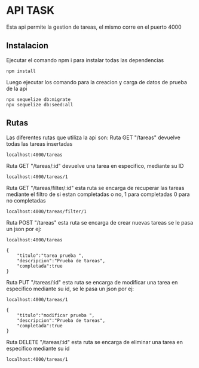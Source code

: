 # API TASK
Esta api permite la gestion de tareas, el mismo corre en el puerto 4000
## Instalacion 

Ejecutar el comando npm i para instalar todas las dependencias
```
npm install
```
Luego ejecutar los comando para la creacion y carga de datos de prueba de la api
```
npx sequelize db:migrate
npx sequelize db:seed:all  
```

## Rutas
Las diferentes rutas que utiliza la api son:
Ruta GET "/tareas" devuelve todas las tareas insertadas
```
localhost:4000/tareas
```
Ruta GET "/tareas/:id" devuelve una tarea en especifico, mediante su ID
```
localhost:4000/tareas/1
```
Ruta GET "/tareas/filter/:id" esta ruta se encarga de recuperar las tareas mediante el filtro de si estan completadas o no, 1 para completadas 0 para no completadas
```
localhost:4000/tareas/filter/1

```
Ruta POST "/tareas" esta ruta se encarga de crear nuevas tareas se le pasa un json por ej:
```
localhost:4000/tareas

{
    "titulo":"tarea prueba ",
    "descripcion":"Prueba de tareas",
    "completada":true
}
```
Ruta PUT "/tareas/:id" esta ruta se encarga de modificar una tarea en especifico mediante su id, se le pasa un json por ej:
```
localhost:4000/tareas/1

{
    "titulo":"modificar prueba ",
    "descripcion":"Prueba de tareas",
    "completada":true
}
```
Ruta DELETE "/tareas/:id" esta ruta se encarga de eliminar una tarea en especifico mediante su id
```
localhost:4000/tareas/1

```
